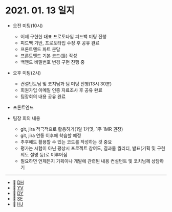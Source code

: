 # 2021. 01. 13 일지

- 오전 미팅(10시)
    - 어제 구현한 대표 프로토타입 피드백 미팅 진행
    - 피드백 기반, 프로토타입 수정 후 공유 완료
    - 프론트엔드 파트 분담
    - 프론트엔드 기본 코드(틀) 작성
    - 백엔드 비밀번호 변경 구현 진행 중

- 오후 미팅(2시)
    - 컨설턴트님 및 코치님과 팀 미팅 진행(13시 30분)
    - 회원가입 이메일 인증 자료조사 후 공유 완료
    - 팀장회의 내용 공유 완료
- 프론트엔드 
  
- 팀장 회의 내용
    - git, jira 적극적으로 활용하기(1일 1커밋, 1주 1MR 권장)
    - git, jira 연동 이후에 학습할 예정
    - 추후에도 활용할 수 있는 코드를 작성하는 것 중요
    - 평가는 시험이 아닌 평상시 프로젝트 참여도, 결과물 퀄리티, 발표(기획 및 구현 의도 설명 등)로 이루어짐
    - 필요하면 언제든지 기획이나 개발에 관련된 내용 컨설턴트 및 코치님께 상담하기

-----

* 🍟 [DH](./DH/20210113.md)
* 🍔 [YV](./YV/20210113.md)
* 🌭 [DY](./DY/20210112.md)
* 🍳 [SE](./SE/20210112.md)
* 🧀 [HJ](./HJ/20210112.md)

